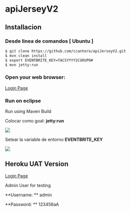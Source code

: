 # apiJerseyV2

## Installacion

### Desde linea de comandos [ Ubuntu ]

```sh
$ git clone https://github.com/ccantero/apiJerseyV2.git
$ mvn clean install
$ export EVENTBRITE_KEY=TACSYYYY2CGRUPO#
$ mvn jetty:run
```

### Open your web browser:

[Login Page](http://localhost:8080/ "link title")


### Run on eclipse

Run using Maven Build

Colocar como goal: **jetty:run**

![](https://image.ibb.co/bvu29K/jetty_run_1.jpg)

Setear la variable de entorno  **EVENTBRITE_KEY**

![](https://image.ibb.co/jc5W3e/jetty_run_2.jpg)

## Heroku UAT Version

[Login Page](https://apieventos-g5.herokuapp.com/ "link title")

Admin User for testing

**Username: ** admin
 
**Password: ** 123456aA 
 
